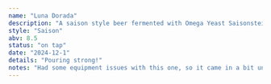 ```yaml
---
name: "Luna Dorada"
description: "A saison style beer fermented with Omega Yeast Saisonstein"
style: "Saison"
abv: 8.5
status: "on tap"
date: "2024-12-1"
details: "Pouring strong!"
notes: "Had some equipment issues with this one, so it came in a bit under-fermented. We're still proud of it!"
---
```


